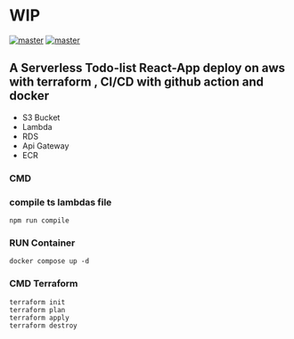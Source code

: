 # WIP
[![master](https://github.com/Adrien35240/serverless-todo-list/actions/workflows/main.yml/badge.svg?branch=master)](https://github.com/Adrien35240/serverless-todo-list/actions/workflows/main.yml)
[![master](https://github.com/Adrien35240/serverless-todo-list/actions/workflows/main.yml/badge.svg?branch=master)](https://github.com/Adrien35240/serverless-todo-list/actions/workflows/ecr_push.yml)
## A Serverless Todo-list React-App deploy on aws with terraform , CI/CD with github action and docker
 - S3 Bucket
 - Lambda
 - RDS
 - Api Gateway
 - ECR 
 
 
### CMD
### compile ts lambdas file
    npm run compile
### RUN Container
    docker compose up -d
### CMD Terraform
    terraform init
    terraform plan
    terraform apply
    terraform destroy